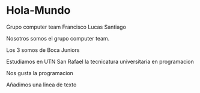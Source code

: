 # Hola-Mundo
Grupo computer team
Francisco
Lucas
Santiago

Nosotros somos el grupo computer team. 

Los 3 somos de Boca Juniors

Estudiamos en UTN San Rafael la tecnicatura universitaria en programacion

Nos gusta la programacion

Añadimos una linea de texto
